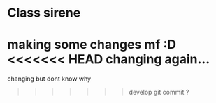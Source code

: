 # Class sirene
making some changes mf :D
<<<<<<< HEAD
changing again...
=======
changing but dont know why
>>>>>>> develop
git commit ? 
